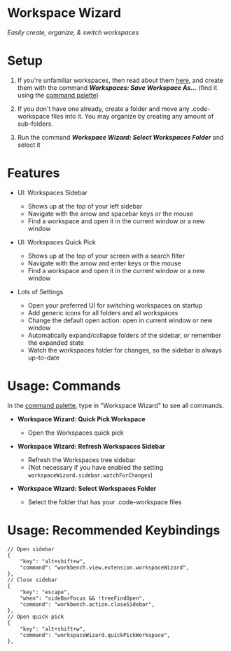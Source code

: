 # Workspace Wizard

*Easily create, organize, & switch workspaces*

# Setup

1. If you're unfamiliar workspaces, then read about them [here](https://code.visualstudio.com/docs/editor/workspaces), and create them with the command **_Workspaces: Save Workspace As_...** (find it using the [command palette](https://code.visualstudio.com/docs/getstarted/userinterface#_command-palette))

2. If you don't have one already, create a folder and move any .code-workspace files into it. You may organize by creating any amount of sub-folders.

3. Run the command **_Workspace Wizard: Select Workspaces Folder_** and select it

# Features

* UI: Workspaces Sidebar
	* Shows up at the top of your left sidebar
	* Navigate with the arrow and spacebar keys or the mouse
	* Find a workspace and open it in the current window or a new window

* UI: Workspaces Quick Pick
	* Shows up at the top of your screen with a search filter
	* Navigate with the arrow and enter keys or the mouse
	* Find a workspace and open it in the current window or a new window

* Lots of Settings
	* Open your preferred UI for switching workspaces on startup
	* Add generic icons for all folders and all workspaces
	* Change the default open action: open in current window or new window
	* Automatically expand/collapse folders of the sidebar, or remember the expanded state
	* Watch the workspaces folder for changes, so the sidebar is always up-to-date

# Usage: Commands

In the [command palette](https://code.visualstudio.com/docs/getstarted/userinterface#_command-palette), type in "Workspace Wizard" to see all commands.

* **Workspace Wizard: Quick Pick Workspace**
	* Open the Workspaces quick pick

* **Workspace Wizard: Refresh Workspaces Sidebar**
	* Refresh the Workspaces tree sidebar
	* (Not necessary if you have enabled the setting `workspaceWizard.sidebar.watchForChanges`)

* **Workspace Wizard: Select Workspaces Folder**
	* Select the folder that has your .code-workspace files

# Usage: Recommended Keybindings

```jsonc
// Open sidebar
{
	"key": "alt+shift+w",
	"command": "workbench.view.extension.workspaceWizard",
},
// Close sidebar
{
	"key": "escape",
	"when": "sideBarFocus && !treeFindOpen",
	"command": "workbench.action.closeSidebar",
},
// Open quick pick
{
	"key": "alt+shift+w",
	"command": "workspaceWizard.quickPickWorkspace",
},
```
